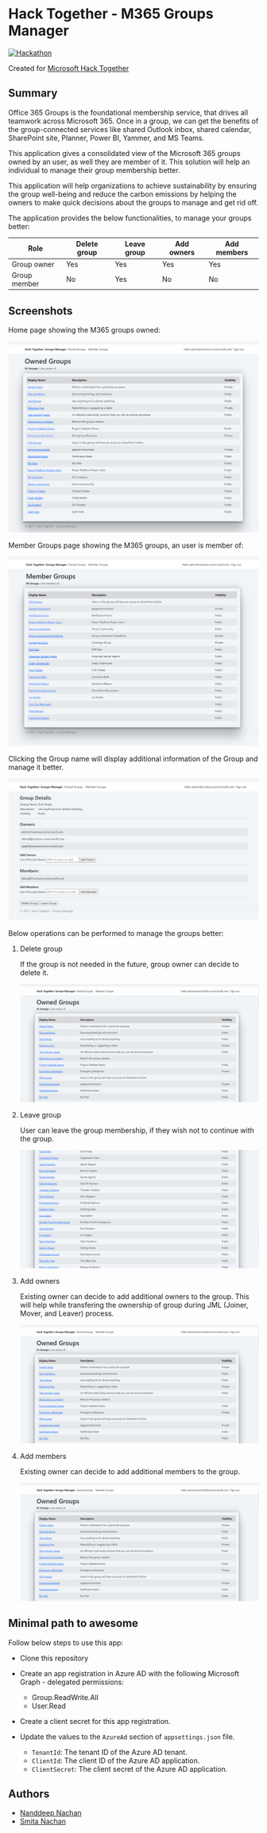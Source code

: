 # Hack Together - M365 Groups Manager

[![Hackathon][badge_hackathon]][link_hackathon]

Created for [Microsoft Hack Together](https://github.com/microsoft/hack-together)


## Summary

Office 365 Groups is the foundational membership service, that drives all teamwork across Microsoft 365. Once in a group, we can get the benefits of the group-connected services like shared Outlook inbox, shared calendar, SharePoint site, Planner, Power BI, Yammer, and MS Teams.

This application gives a consolidated view of the Microsoft 365 groups owned by an user, as well they are member of it. This solution will help an individual to manage their group membership better.

This application will help organizations to achieve sustainability by ensuring the group well-being and reduce the carbon emissions by helping the owners to make quick decisions about the groups to manage and get rid off. 

The application provides the below functionalities, to manage your groups better:

Role|Delete group|Leave group|Add owners|Add members|
----|------------|-----------|----------|-----------|
Group owner|Yes|Yes|Yes|Yes|
Group member|No|Yes|No|No


## Screenshots

Home page showing the M365 groups owned:

![Owned Groups](./assets/owned-groups.png)

Member Groups page showing the M365 groups, an user is member of:

![Member Groups](./assets/member-groups.png)

Clicking the Group name will display additional information of the Group and manage it better.

![Group Details](./assets/group-details.png)

Below operations can be performed to manage the groups better:

1. Delete group

	If the group is not needed in the future, group owner can decide to delete it.

	![Delete Group](./assets/delete-group.gif)

2. Leave group

	User can leave the group membership, if they wish not to continue with the group. 

	![Leave Group](./assets/leave-group.gif)

3. Add owners

	Existing owner can decide to add additional owners to the group. This will help while transfering the ownership of group during JML (Joiner, Mover, and Leaver) process.

	![Add owners to Group](./assets/add-owner.gif)

4. Add members

	Existing owner can decide to add additional members to the group.

	![Add members to Group](./assets/add-member.gif)


## Minimal path to awesome

Follow below steps to use this app:
- Clone this repository
- Create an app registration in Azure AD with the following Microsoft Graph - delegated permissions:
	- Group.ReadWrite.All
	- User.Read

- Create a client secret for this app registration.
- Update the values to the `AzureAd` section of `appsettings.json` file.
	- `TenantId`: The tenant ID of the Azure AD tenant.
	- `ClientId`: The client ID of the Azure AD application.
	- `ClientSecret`: The client secret of the Azure AD application.


## Authors

* [Nanddeep Nachan](https://github.com/nanddeepn)
* [Smita Nachan](https://github.com/SmitaNachan)


[badge_hackathon]: https://img.shields.io/badge/Microsoft%20-Hack--Together-orange?style=for-the-badge&logo=microsoft
[link_hackathon]: https://github.com/microsoft/hack-together